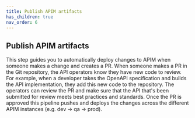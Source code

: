 ```yaml
---
title: Publish APIM artifacts
has_children: true
nav_order: 6
---
```



## Publish APIM artifacts

This step guides you to automatically deploy changes to APIM when someone makes a change and creates a PR. When someone makes a PR in the Git repository, the API operators know they have new code to review. For example, when a developer takes the OpenAPI specification and builds the API implementation, they add this new code to the repository. The operators can review the PR and make sure that the API that's been submitted for review meets best practices and standards. Once the PR is approved this pipeline pushes and deploys the changes across the different APIM instances (e.g. dev -> qa -> prod).